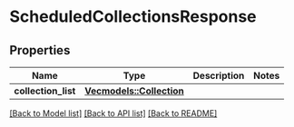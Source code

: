 # ScheduledCollectionsResponse

## Properties

Name | Type | Description | Notes
------------ | ------------- | ------------- | -------------
**collection_list** | [**Vec<models::Collection>**](Collection.md) |  | 

[[Back to Model list]](../README.md#documentation-for-models) [[Back to API list]](../README.md#documentation-for-api-endpoints) [[Back to README]](../README.md)


